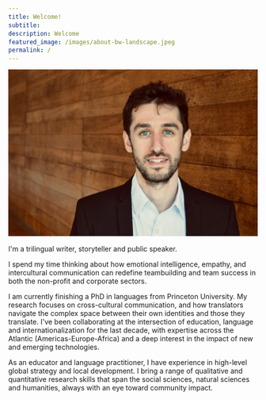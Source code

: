 ```yaml
---
title: Welcome! 
subtitle: 
description: Welcome
featured_image: /images/about-bw-landscape.jpeg
permalink: /
---
```



![](/images/Persia.jpeg) 

I'm a trilingual writer, storyteller and public speaker. 

I spend my time thinking about how emotional intelligence, empathy, and intercultural communication can redefine teambuilding and team success in both the non-profit and corporate sectors. 

I am currently finishing a PhD in languages from Princeton University. My research focuses on cross-cultural communication, and how translators navigate the complex space between their own identities and those they translate. I've been collaborating at the intersection of education, language and internationalization for the last decade, with expertise across the Atlantic (Americas-Europe-Africa) and a deep interest in the impact of new and emerging technologies. 

As an educator and language practitioner, I have experience in high-level global strategy and local development. I bring a range of qualitative and quantitative research skills that span the social sciences, natural sciences and humanities, always with an eye toward community impact. 






